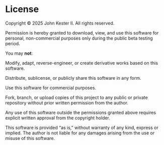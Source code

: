 # License

Copyright © 2025 John Kester II. All rights reserved.

Permission is hereby granted to download, view, and use this software for personal, non-commercial purposes only during the public beta testing period.

You may **not**:

Modify, adapt, reverse-engineer, or create derivative works based on this software.

Distribute, sublicense, or publicly share this software in any form.

Use this software for commercial purposes.

Fork, branch, or upload copies of this project to any public or private repository without prior written permission from the author.

Any use of this software outside the permissions granted above requires explicit written approval from the copyright holder.

This software is provided “as is,” without warranty of any kind, express or implied. The author is not liable for any damages arising from the use or misuse of this software.